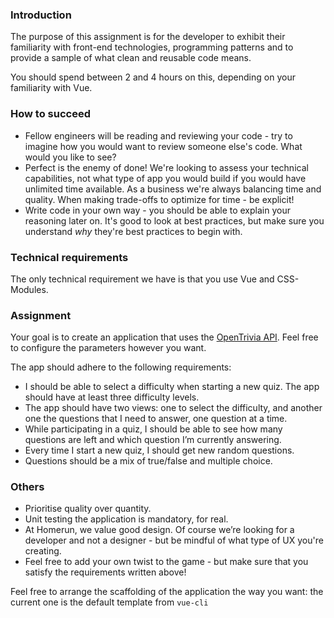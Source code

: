 ### Introduction

The purpose of this assignment is for the developer to exhibit their familiarity with front-end technologies, programming patterns and to provide a sample of what clean and reusable code means.

You should spend between 2 and 4 hours on this, depending on your familiarity with Vue.

### How to succeed

* Fellow engineers will be reading and reviewing your code - try to imagine how you would want to review someone else's code. What would you like to see?
* Perfect is the enemy of done! We're looking to assess your technical capabilities, not what type of app you would build if you would have unlimited time available. As a business we're always balancing time and quality. When making trade-offs to optimize for time - be explicit!
* Write code in your own way - you should be able to explain your reasoning later on. It's good to look at best practices, but make sure you understand _why_ they're best practices to begin with.

### Technical requirements

The only technical requirement we have is that you use Vue and CSS-Modules.

### Assignment

Your goal is to create an application that uses the [OpenTrivia API](https://opentdb.com/api_config.php). Feel free to configure the parameters however you want.

The app should adhere to the following requirements:

- I should be able to select a difficulty when starting a new quiz. The app should have at least three difficulty levels.
- The app should have two views: one to select the difficulty, and another one the questions that I need to answer, one question at a time.
- While participating in a quiz, I should be able to see how many questions are left and which question I’m currently answering.
- Every time I start a new quiz, I should get new random questions.
- Questions should be a mix of true/false and multiple choice.

### Others

- Prioritise quality over quantity.
- Unit testing the application is mandatory, for real.
- At Homerun, we value good design. Of course we’re looking for a developer and not a designer - but be mindful of what type of UX you're creating.
- Feel free to add your own twist to the game - but make sure that you satisfy the requirements written above!


Feel free to arrange the scaffolding of the application the way you want: the current one is the default template from `vue-cli`

